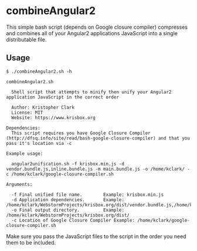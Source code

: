 # combineAngular2

This simple bash script (depends on Google closure compiler) compresses and combines all of your Angular2 applications JavaScript
into a single distributable file.

## Usage

```
$ ./combineAngular2.sh -h

combineAngular2.sh

  Shell script that attempts to minify then unify your Angular2 application JavaScript in the correct order

  Author: Kristopher Clark
  License: MIT
  Website: https://www.krisbox.org

Dependencies:
  This script requires you have Google Closure Compiler (http://dfsq.info/site/read/bash-google-closure-compiler) and that you pass it's location via -c

Example usage:

  angular2unification.sh -f krisbox.min.js -d vendor.bundle.js,inline.bundle.js -m main.bundle.js -o /home/kclark/ -c /home/kclark/google-closure-compiler.sh

Arguments:

  -f Final unified file name.   	 Example: krisbox.min.js
  -d Application dependencies.  	 Example: /home/kclark/WebstormProjects/krisbox.org/dist/vendor.bundle.js,/home/kclark/WebstormProjects/krisbox.org/dist/somethingelse.js
  -o Final output directory.    	 Example: /home/kclark/WebstormProjects/krisbox.org/dist/
  -c Location of Google Closure Compiler Example: /home/kclark/google-closure-compiler.sh
```

Make sure you pass the JavaScript files to the script in the order you need them to be included.
